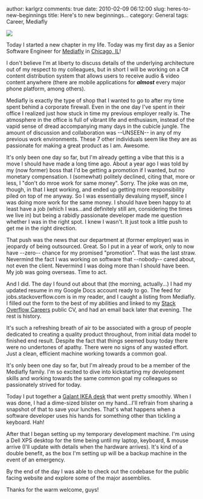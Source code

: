 author: karlgrz 
comments: true
date: 2010-02-09 06:12:00
slug: heres-to-new-beginnings
title: Here's to new beginnings...
category: General
tags: Career, Mediafly

[![](/images/2010-02-09-heres-to-new-beginnings/img_0025.png)](/images/2010-02-09-heres-to-new-beginnings/img_0025.png)  
  
Today I started a new chapter in my life. Today was my first day as a Senior Software Engineer for [Mediafly](http://www.mediafly.com) in [Chicago, IL](http://maps.google.com/maps?q=10+w.+hubbard+chicago+il&ie=UTF8&hq=&hnear=10+W+Hubbard+St,+Chicago,+Cook,+Illinois+60654&gl=us&ei=2udwS8iqBozoM5TX3f4J&ved=0CAgQ8gEwAA&z=16)!  
  
I don't believe I'm at liberty to discuss details of the underlying architecture out of my respect to my colleagues, but in short I will be working on a C# content distribution system that allows users to receive audio & video content anywhere (there are mobile applications for **_almost_** every major phone platform, among others).  
  
Mediafly is exactly the type of shop that I wanted to go to after my time spent behind a corporate firewall. Even in the one day I've spent in their office I realized just how stuck in time my previous employer really is. The atmosphere in the office is full of vibrant life and enthusiasm, instead of the vapid sense of dread accompanying many days in the cubicle jungle. The amount of discussion and collaboration was --UNSEEN-- in any of my previous work environments. These 7 other individuals seem like they are as passionate for making a great product as I am. Awesome.  
  
It's only been one day so far, but I'm already getting a vibe that this is a move I should have made a long time ago. About a year ago I was told by my (now former) boss that I'd be getting a promotion if I wanted, but no monetary compensation. I (somewhat) politely declined, citing that, more or less, I "don't do mroe work for same money". Sorry. The joke was on me, though, in that I kept working, and ended up getting more responsibility piled on top of me anyway. So I was essentially devaluing myself, since I was doing more work for the same money. I should have been happy to at least have a job (which I was...and definitely still am, considering the times we live in) but being a rabidly passionate developer made me question whether I was in the right spot. I knew I wasn't. It just took a little push to get me in the right direction.  
  
That push was the news that our department at (former employer) was in jeopardy of being outsourced. Great. So I put in a year of work, only to now have --zero-- chance for my promised "promotion". That was the last straw. Nevermind the fact I was working on software that --nobody-- cared about, not even the client. Nevermind I was doing more than I should have been. My job was going overseas. Time to act.  
  
And I did. The day I found out about that (the morning, actually...) I had my updated resume in my Google Docs account ready to go. The feed for jobs.stackoverflow.com is in my reader, and I caught a listing from Mediafly. I filled out the form to the best of my abilities and linked to my [ Stack Overflow Careers](http://careers.stackoverflow.com/karlgrz) public CV, and had an email back later that evening. The rest is history.   
  
It's such a refreshing breath of air to be associated with a group of people dedicated to creating a quality product throughout, from initial data model to finished end result. Despite the fact that things seemed busy today there were no undertones of apathy. There were no signs of any wasted effort. Just a clean, efficient machine working towards a common goal.  
  
It's only been one day so far, but I'm already proud to be a member of the Mediafly family. I'm so excited to dive into kickstarting my development skills and working towards the same common goal my colleagues so passionately strived for today.  
  
Today I put together a [Galant IKEA desk](http://www.ikea.com/ca/en/catalog/products/S79857848) that went pretty smoothly. When I was done, I had a dime-sized blister on my hand...I'll refrain from sharing a snapshot of that to save your lunches. That's what happens when a software developer uses his hands for something other than tickling a keyboard. Hah!  
  
After that I began setting up my temporary development machine. I'm using a Dell XPS desktop for the time being until my laptop, keyboard, & mouse arrive (I'll update with details when the hardware arrives). It's kind of a double benefit, as the box I'm setting up will be a backup machine in the event of an emergency.   
  
By the end of the day I was able to check out the codebase for the public facing website and explore some of the major assemblies.   
  
Thanks for the warm welcome, guys!
